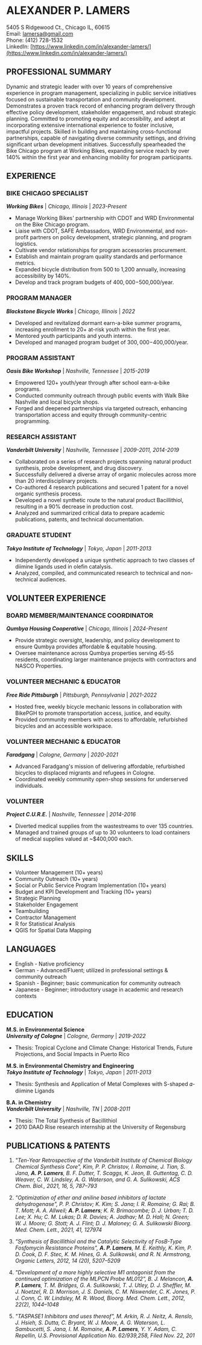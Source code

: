 # ALEXANDER P. LAMERS
5405 S Ridgewood Ct., Chicago IL, 60615  
Email: [lamersa@gmail.com](mailto:lamersa@gmail.com)  
Phone: (412) 728-1532  
LinkedIn: [https://www.linkedin.com/in/alexander-lamers/](https://www.linkedin.com/in/alexander-lamers/)

## PROFESSIONAL SUMMARY
Dynamic and strategic leader with over 10 years of comprehensive experience in program management, specializing in public service initiatives focused on sustainable transportation and community development. Demonstrates a proven track record of enhancing program delivery through effective policy development, stakeholder engagement, and robust strategic planning. Committed to promoting equity and accessibility, and adept at incorporating extensive international experience to foster inclusive, impactful projects. Skilled in building and maintaining cross-functional partnerships, capable of navigating diverse community settings, and driving significant urban development initiatives. Successfully spearheaded the Bike Chicago program at Working Bikes, expanding service reach by over 140% within the first year and enhancing mobility for program participants.

## EXPERIENCE

### BIKE CHICAGO SPECIALIST
***Working Bikes*** | *Chicago, Illinois* | *2023-Present*  

- Manage Working Bikes' partnership with CDOT and WRD Environmental on the Bike Chicago program.
- Liaise with CDOT, SAFE Ambassadors, WRD Environmental, and non-profit partners on policy development, strategic planning, and program logistics.
- Cultivate vendor relationships for program accessories procurement.
- Establish and maintain program quality standards and performance metrics.
- Expanded bicycle distribution from 500 to 1,200 annually, increasing accessibility by 140%.
- Develop and track program budgets of $400,000-$500,000/year.

### PROGRAM MANAGER
***Blackstone Bicycle Works*** | *Chicago, Illinois* | *2022*  

- Developed and revitalized dormant earn-a-bike summer programs, increasing enrollment to 20+ at-risk youth within the first year.
- Mentored youth participants and youth interns.
- Developed and managed program budget of $300,000-$400,000/year.

### PROGRAM ASSISTANT
***Oasis Bike Workshop*** | *Nashville, Tennessee* | *2015-2019*  

- Empowered 120+ youth/year through after school earn-a-bike programs.
- Conducted community outreach through public events with Walk Bike Nashville and local bicycle shops.
- Forged and deepened partnerships via targeted outreach, enhancing transportation access and equity through community-centric programming.

### RESEARCH ASSISTANT
***Vanderbilt University*** | *Nashville, Tennessee* | *2009-2011, 2014-2019*  

- Collaborated on a series of research projects spanning natural product synthesis, probe development, and drug discovery.
- Successfully delivered a diverse array of organic molecules across more than 20 interdisciplinary projects.
- Co-authored 4 research publications and secured 1 patent for a novel organic synthesis process.
- Developed a novel synthetic route to the natural product Bacillithiol, resulting in a 90% decrease in production cost.
- Analyzed and summarized critical data to prepare academic publications, patents, and technical documentation.

### GRADUATE STUDENT
***Tokyo Institute of Technology*** | *Tokyo, Japan* | *2011-2013*  

- Independently developed a unique synthetic approach to two classes of diimine ligands used in olefin catalysis.
- Analyzed, compiled, and communicated research to technical and non-technical audiences.

## VOLUNTEER EXPERIENCE

### BOARD MEMBER/MAINTENANCE COORDINATOR
***Qumbya Housing Cooperative*** | *Chicago, Illinois* | *2024-Present*  

- Provide strategic oversight, leadership, and policy development to ensure Qumbya provides affordable & equitable housing.
- Oversee maintenance across Qumbya properties serving 45-55 residents, coordinating larger maintenance projects with contractors and NASCO Properties.

### VOLUNTEER MECHANIC & EDUCATOR
***Free Ride Pittsburgh*** | *Pittsburgh, Pennsylvania* | *2021-2022*  

- Hosted free, weekly bicycle mechanic lessons in collaboration with BikePGH to promote transportation access, justice, and equity.
- Provided community members with access to affordable, refurbished bicycles and an accessible workspace.

### VOLUNTEER MECHANIC & EDUCATOR
***Faradgang*** | *Cologne, Germany* | *2020-2021*  

- Advanced Faradgang's mission of delivering affordable, refurbished bicycles to displaced migrants and refugees in Cologne.
- Coordinated weekly community open-shop sessions for underserved individuals.

### VOLUNTEER
***Project C.U.R.E.*** | *Nashville, Tennessee* | *2014-2016*  

- Diverted medical supplies from the wastestreams to over 135 countries.
- Managed and trained groups of up to 30 volunteers to load containers of medical supplies valued at ~$400,000 each.

## SKILLS
- Volunteer Management (10+ years)
- Community Outreach (10+ years)
- Social or Public Service Program Implementation (10+ years)
- Budget and KPI Development and Tracking (10+ years)
- Strategic Planning
- Stakeholder Engagement
- Teambuilding
- Contractor Management
- R for Statistical Analysis
- QGIS for Spatial Data Mapping

## LANGUAGES
- English - Native proficiency
- German - Advanced/Fluent; utilized in professional settings & community outreach
- Spanish - Beginner; basic communication for community outreach
- Japanese - Beginner; introductory usage in academic and research contexts

## EDUCATION

**M.S. in Environmental Science**  
***University of Cologne*** | *Cologne, Germany* | *2019-2022*  

- Thesis: Tropical Cyclone and Climate Change: Historical Trends, Future Projections, and Social Impacts in Puerto Rico

**M.S. in Environmental Chemistry and Engineering**  
***Tokyo Institute of Technology*** | *Tokyo, Japan* | *2011-2013*  

- Thesis: Synthesis and Application of Metal Complexes with S-shaped 𝛼-diimine Ligands

**B.A. in Chemistry**  
***Vanderbilt University*** | *Nashville, TN* | *2008-2011*  

- Thesis: The Total Synthesis of Bacillithiol  
- 2010 DAAD Rise research internship at the University of Regensburg

## PUBLICATIONS & PATENTS

1. *"Ten-Year Retrospective of the Vanderbilt Institute of Chemical Biology Chemical Synthesis Core", Kim, P. P. Christov, I. Romaine,
J. Tian, S. Jana, **A. P. Lamers**, B. F. Dutter, T. Scaggs, K. Jeon, B. Guttentag, C. D. Weaver, C. W. Lindsley, A. G. Waterson, and G. A.
Sulikowski, ACS Chem. Biol., 2021, 16, 5, 787–793*

2. *"Optimization of ether and aniline based inhibitors of lactate dehydrogenase", P. P. Christov; K. Kim; S. Jana; I. R. Romaine; G. Rai;
B. T. Mott; A. A. Allweil; **A. P. Lamers**; K. R. Brimacombe; D. J. Urban; T. D. Lee; X. Hu; C. M. Lukas; D. R. Davies; A. Jadhav; M. D. Hall; N.
Green; W. J. Moore; G. Stott; A. J. Flint; D. J. Maloney; G. A. Sulikowski Bioorg. Med. Chem. Lett., 2021, 41, 127974*

3. *"Synthesis of Bacillithiol and the Catalytic Selectivity of FosB-Type Fosfomycin Resistance Proteins", **A. P. Lamers**, M. E. Keithly,
K. Kim, P. D. Cook, D. F. Stec, K. M. Hines, G. A. Sulikowski, and R. N. Armstrong, Organic Letters, 2012, 14 (20), 5207–5209*

4. *"Development of a more highly selective M1 antagonist from the continued optimization of the MLPCN Probe ML012", B. J. Melancon, **A. P. Lamers**, T. M. Bridges, G. A. Sulikowski, T. J. Utley, D. J. Sheffler, M. J. Noetzel, R. D. Morrison, J. S. Daniels, C. M. Niswender,
C. K. Jones, P. J. Conn, C. W. Lindsley, M. R. Wood, Bioorg. Med. Chem. Lett., 2012, 22(2), 1044–1048*

5. *"TASPASE1 Inhibitors and uses thereof", M. Arkin, R. J. Neitz, A. Renslo, J. Hsieh, S. Dutta, C. Bryant, W. J. Moore, A. G. Waterson,
L. Sambucetti, S. Jana, I. M. Romaine, **A. P. Lamers**, Y. Y. Adam, C. Repellin, U.S. Provisional Application No. 62/939,258, Filed Nov.
22, 201*
